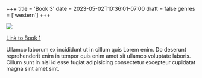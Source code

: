 +++
title = 'Book 3'
date = 2023-05-02T10:36:01-07:00
draft = false
genres = ['western']
+++

![](/images/c.jpg)

[Link to Book 1](book-1)

Ullamco laborum ex incididunt ut in cillum quis Lorem enim. Do deserunt reprehenderit enim in tempor quis enim amet sit ullamco voluptate laboris. Cillum sunt in nisi id esse fugiat adipisicing consectetur excepteur cupidatat magna sint amet sint.
